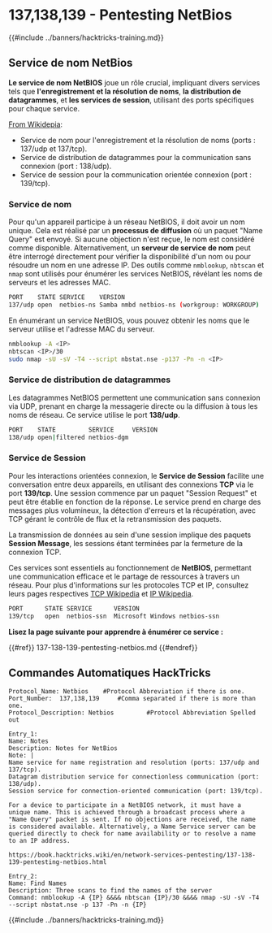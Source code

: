 # 137,138,139 - Pentesting NetBios

{{#include ../banners/hacktricks-training.md}}

## Service de nom NetBios

**Le service de nom NetBIOS** joue un rôle crucial, impliquant divers services tels que **l'enregistrement et la résolution de noms**, **la distribution de datagrammes**, et **les services de session**, utilisant des ports spécifiques pour chaque service.

[From Wikidepia](https://en.wikipedia.org/wiki/NetBIOS_over_TCP/IP):

- Service de nom pour l'enregistrement et la résolution de noms (ports : 137/udp et 137/tcp).
- Service de distribution de datagrammes pour la communication sans connexion (port : 138/udp).
- Service de session pour la communication orientée connexion (port : 139/tcp).

### Service de nom

Pour qu'un appareil participe à un réseau NetBIOS, il doit avoir un nom unique. Cela est réalisé par un **processus de diffusion** où un paquet "Name Query" est envoyé. Si aucune objection n'est reçue, le nom est considéré comme disponible. Alternativement, un **serveur de service de nom** peut être interrogé directement pour vérifier la disponibilité d'un nom ou pour résoudre un nom en une adresse IP. Des outils comme `nmblookup`, `nbtscan` et `nmap` sont utilisés pour énumérer les services NetBIOS, révélant les noms de serveurs et les adresses MAC.
```bash
PORT    STATE SERVICE    VERSION
137/udp open  netbios-ns Samba nmbd netbios-ns (workgroup: WORKGROUP)
```
En énumérant un service NetBIOS, vous pouvez obtenir les noms que le serveur utilise et l'adresse MAC du serveur.
```bash
nmblookup -A <IP>
nbtscan <IP>/30
sudo nmap -sU -sV -T4 --script nbstat.nse -p137 -Pn -n <IP>
```
### Service de distribution de datagrammes

Les datagrammes NetBIOS permettent une communication sans connexion via UDP, prenant en charge la messagerie directe ou la diffusion à tous les noms de réseau. Ce service utilise le port **138/udp**.
```bash
PORT    STATE         SERVICE     VERSION
138/udp open|filtered netbios-dgm
```
### Service de Session

Pour les interactions orientées connexion, le **Service de Session** facilite une conversation entre deux appareils, en utilisant des connexions **TCP** via le port **139/tcp**. Une session commence par un paquet "Session Request" et peut être établie en fonction de la réponse. Le service prend en charge des messages plus volumineux, la détection d'erreurs et la récupération, avec TCP gérant le contrôle de flux et la retransmission des paquets.

La transmission de données au sein d'une session implique des paquets **Session Message**, les sessions étant terminées par la fermeture de la connexion TCP.

Ces services sont essentiels au fonctionnement de **NetBIOS**, permettant une communication efficace et le partage de ressources à travers un réseau. Pour plus d'informations sur les protocoles TCP et IP, consultez leurs pages respectives [TCP Wikipedia](https://en.wikipedia.org/wiki/Transmission_Control_Protocol) et [IP Wikipedia](https://en.wikipedia.org/wiki/Internet_Protocol).
```bash
PORT      STATE SERVICE      VERSION
139/tcp   open  netbios-ssn  Microsoft Windows netbios-ssn
```
**Lisez la page suivante pour apprendre à énumérer ce service :**


{{#ref}}
137-138-139-pentesting-netbios.md
{{#endref}}

## Commandes Automatiques HackTricks
```
Protocol_Name: Netbios    #Protocol Abbreviation if there is one.
Port_Number:  137,138,139     #Comma separated if there is more than one.
Protocol_Description: Netbios         #Protocol Abbreviation Spelled out

Entry_1:
Name: Notes
Description: Notes for NetBios
Note: |
Name service for name registration and resolution (ports: 137/udp and 137/tcp).
Datagram distribution service for connectionless communication (port: 138/udp).
Session service for connection-oriented communication (port: 139/tcp).

For a device to participate in a NetBIOS network, it must have a unique name. This is achieved through a broadcast process where a "Name Query" packet is sent. If no objections are received, the name is considered available. Alternatively, a Name Service server can be queried directly to check for name availability or to resolve a name to an IP address.

https://book.hacktricks.wiki/en/network-services-pentesting/137-138-139-pentesting-netbios.html

Entry_2:
Name: Find Names
Description: Three scans to find the names of the server
Command: nmblookup -A {IP} &&&& nbtscan {IP}/30 &&&& nmap -sU -sV -T4 --script nbstat.nse -p 137 -Pn -n {IP}
```
{{#include ../banners/hacktricks-training.md}}
